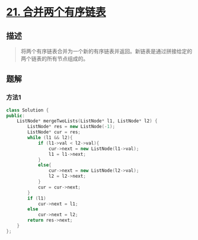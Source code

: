 # [21. 合并两个有序链表](https://leetcode-cn.com/problems/merge-two-sorted-lists/)

## 描述
> 将两个有序链表合并为一个新的有序链表并返回。新链表是通过拼接给定的两个链表的所有节点组成的。 

## 题解

### 方法1


```c++
class Solution {
public:
    ListNode* mergeTwoLists(ListNode* l1, ListNode* l2) {
        ListNode* res = new ListNode(-1);
        ListNode* cur = res;
        while (l1 && l2){
            if (l1->val < l2->val){
                cur->next = new ListNode(l1->val);
                l1 = l1->next;
            }
            else{
                cur->next = new ListNode(l2->val);
                l2 = l2->next;
            }
            cur = cur->next;
        }
        if (l1)
            cur->next = l1;
        else
            cur->next = l2;
        return res->next;
    }
};
```
